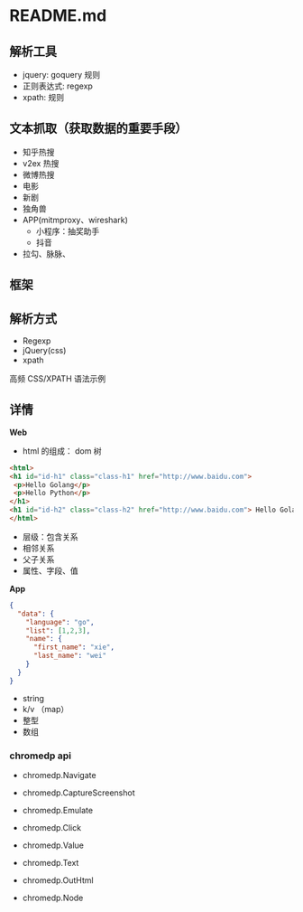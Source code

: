 # README.md


## 解析工具

- jquery: goquery 规则
- 正则表达式: regexp
- xpath: 规则


## 文本抓取（获取数据的重要手段）


- 知乎热搜
- v2ex 热搜
- 微博热搜
- 电影
- 新剧
- 独角兽
- APP(mitmproxy、wireshark)
    - 小程序：抽奖助手
    - 抖音
- 拉勾、脉脉、

## 框架

## 解析方式

- Regexp
- jQuery(css)
- xpath

高频 CSS/XPATH 语法示例

## 详情

**Web**

- html 的组成： dom 树

```html
<html>
<h1 id="id-h1" class="class-h1" href="http://www.baidu.com">
 <p>Hello Golang</p>
 <p>Hello Python</p>
</h1>
<h1 id="id-h2" class="class-h2" href="http://www.baidu.com"> Hello Golang</h1>
</html>
```

- 层级：包含关系
- 相邻关系
- 父子关系
- 属性、字段、值

**App**

```json
{
  "data": {
    "language": "go",
    "list": [1,2,3],
    "name": {
      "first_name": "xie",
      "last_name": "wei"
    }
  }
}

```

- string
- k/v （map）
- 整型
- 数组





### chromedp api

- chromedp.Navigate
- chromedp.CaptureScreenshot
- chromedp.Emulate
- chromedp.Click

- chromedp.Value
- chromedp.Text
- chromedp.OutHtml
- chromedp.Node